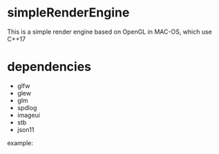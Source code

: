 # simpleRenderEngine
This is a simple render engine based on OpenGL in MAC-OS, which use C++17

# dependencies
* glfw
* glew
* glm
* spdlog
* imageui
* stb
* json11

example:



